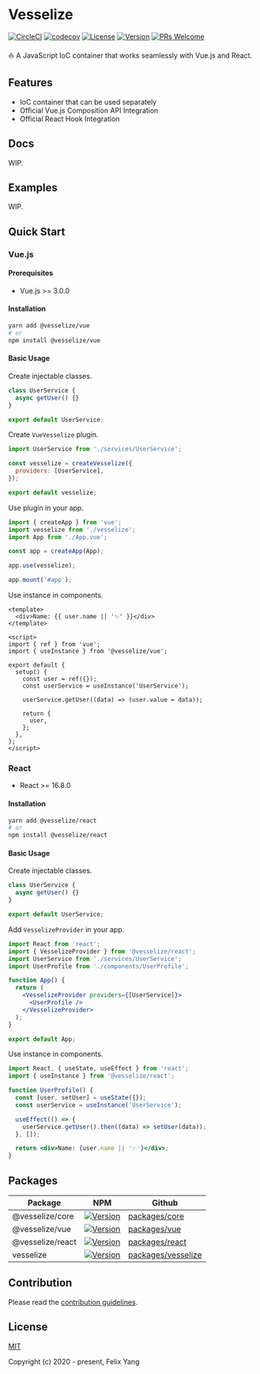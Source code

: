 # Vesselize

[![CircleCI](https://circleci.com/gh/vesselize/vesselize.svg?style=svg)](https://circleci.com/gh/vesselize/vesselize)
[![codecov](https://codecov.io/gh/vesselize/vesselize/branch/main/graph/badge.svg)](https://codecov.io/gh/vesselize/vesselize)
[![License](https://img.shields.io/github/license/vesselize/vesselize?style=flat-square)](https://www.npmjs.com/package/@vesselize/vesselize)
[![Version](https://img.shields.io/npm/v/@vesselize/core.svg)](https://github.com/vesselize/vesselize)
[![PRs Welcome](https://img.shields.io/badge/PRs-welcome-brightgreen.svg?style=flat-square)](https://github.com/vesselize/vesselize)

⛵ A JavaScript IoC container that works seamlessly with Vue.js and React.

## Features

- IoC container that can be used separately
- Official Vue.js Composition API Integration
- Official React Hook Integration

## Docs

WIP.

## Examples

WIP.

## Quick Start

### Vue.js

#### Prerequisites

- Vue.js >= 3.0.0

#### Installation

```bash
yarn add @vesselize/vue
# or
npm install @vesselize/vue
```

#### Basic Usage

Create injectable classes.

```js
class UserService {
  async getUser() {}
}

export default UserService;
```

Create `VueVesselize` plugin.

```js
import UserService from './services/UserService';

const vesselize = createVesselize({
  providers: [UserService],
});

export default vesselize;
```

Use plugin in your app.

```js
import { createApp } from 'vue';
import vesselize from './vesselize';
import App from './App.vue';

const app = createApp(App);

app.use(vesselize);

app.mount('#app');
```

Use instance in components.

```vue
<template>
  <div>Name: {{ user.name || '✨' }}</div>
</template>

<script>
import { ref } from 'vue';
import { useInstance } from '@vesselize/vue';

export default {
  setup() {
    const user = ref({});
    const userService = useInstance('UserService');

    userService.getUser((data) => (user.value = data));

    return {
      user,
    };
  },
};
</script>
```

### React

- React >= 16.8.0

#### Installation

```bash
yarn add @vesselize/react
# or
npm install @vesselize/react
```

#### Basic Usage

Create injectable classes.

```js
class UserService {
  async getUser() {}
}

export default UserService;
```

Add `VesselizeProvider` in your app.

```jsx
import React from 'react';
import { VesselizeProvider } from '@vesselize/react';
import UserService from './services/UserService';
import UserProfile from './components/UserProfile';

function App() {
  return (
    <VesselizeProvider providers={[UserService]}>
      <UserProfile />
    </VesselizeProvider>
  );
}

export default App;
```

Use instance in components.

```jsx
import React, { useState, useEffect } from 'react';
import { useInstance } from '@vesselize/react';

function UserProfile() {
  const [user, setUser] = useState({});
  const userService = useInstance('UserService');

  useEffect(() => {
    userService.getUser().then((data) => setUser(data));
  }, []);

  return <div>Name: {user.name || '✨'}</div>;
}
```

## Packages

| Package          | NPM                                            | Github                                 |
| ---------------- | ---------------------------------------------- | -------------------------------------- |
| @vesselize/core  | [![Version][core-version]][core-npm]           | [packages/core][core-github]           |
| @vesselize/vue   | [![Version][vue-version]][vue-npm]             | [packages/vue][vue-github]             |
| @vesselize/react | [![Version][react-version]][react-npm]         | [packages/react][react-github]         |
| vesselize        | [![Version][vesselize-version]][vesselize-npm] | [packages/vesselize][vesselize-github] |

[core-version]: https://img.shields.io/npm/v/@vesselize/core.svg
[core-npm]: https://www.npmjs.com/package/@vesselize/core
[core-github]: https://github.com/vesselize/vesselize/tree/develop/packages/core
[vue-version]: https://img.shields.io/npm/v/@vesselize/vue.svg
[vue-npm]: https://www.npmjs.com/package/@vesselize/vue
[vue-github]: https://github.com/vesselize/vesselize/tree/develop/packages/core
[react-version]: https://img.shields.io/npm/v/@vesselize/react.svg
[react-npm]: https://www.npmjs.com/package/@vesselize/react
[react-github]: https://github.com/vesselize/vesselize/tree/develop/packages/react
[vesselize-version]: https://img.shields.io/npm/v/vesselize.svg
[vesselize-npm]: https://www.npmjs.com/package/vesselize
[vesselize-github]: https://github.com/vesselize/vesselize/tree/develop/packages/vesselize

## Contribution

Please read the [contribution guidelines](./CONTRIBUTING).

## License

[MIT](http://opensource.org/licenses/MIT)

Copyright (c) 2020 - present, Felix Yang
